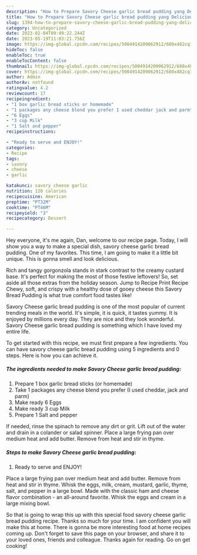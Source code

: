 ```yaml
---
description: "How to Prepare Savory Cheese garlic bread pudding yang Delicious"
title: "How to Prepare Savory Cheese garlic bread pudding yang Delicious"
slug: 1394-how-to-prepare-savory-cheese-garlic-bread-pudding-yang-delicious
category: Uncategorized
date: 2023-02-04T09:49:22.244Z
date: 2023-05-19T11:03:21.756Z
image: https://img-global.cpcdn.com/recipes/5004914209062912/680x482cq70/savory-cheese-garlic-bread-pudding-recipe-main-photo.jpg
hideToc: false
enableToc: true
enableTocContent: false
thumbnail: https://img-global.cpcdn.com/recipes/5004914209062912/680x482cq70/savory-cheese-garlic-bread-pudding-recipe-main-photo.jpg
cover: https://img-global.cpcdn.com/recipes/5004914209062912/680x482cq70/savory-cheese-garlic-bread-pudding-recipe-main-photo.jpg
author: Admin
authorAv: notfound
ratingvalue: 4.2
reviewcount: 17
recipeingredient:
- "1 box garlic bread sticks or homemade"
- "1 packages any cheese blend you prefer I used cheddar jack and parm"
- "6 Eggs"
- "3 cup Milk"
- "1 Salt and pepper"
recipeinstructions:

- "Ready to serve and ENJOY!"
categories:
- Recipe
tags:
- savory
- cheese
- garlic

katakunci: savory cheese garlic 
nutrition: 120 calories
recipecuisine: American
preptime: "PT32M"
cooktime: "PT46M"
recipeyield: "3"
recipecategory: Dessert

---
```



Hey everyone, it's me again, Dan, welcome to our recipe page. Today, I will show you a way to make a special dish, savory cheese garlic bread pudding. One of my favorites. This time, I am going to make it a little bit unique. This is gonna smell and look delicious.

Rich and tangy gorgonzola stands in stark contrast to the creamy custard base. It&#39;s perfect for making the most of those festive leftovers! So, set aside all those extras from the holiday season. Jump to Recipe Print Recipe Chewy, soft, and crispy with a healthy dose of gooey cheese this Savory Bread Pudding is what true comfort food tastes like!

Savory Cheese garlic bread pudding is one of the most popular of current trending meals in the world. It's simple, it is quick, it tastes yummy. It is enjoyed by millions every day. They are nice and they look wonderful. Savory Cheese garlic bread pudding is something which I have loved my entire life.


To get started with this recipe, we must first prepare a few ingredients. You can have savory cheese garlic bread pudding using 5 ingredients and 0 steps. Here is how you can achieve it.

<!--inarticleads1-->

##### The ingredients needed to make Savory Cheese garlic bread pudding:

1. Prepare 1 box garlic bread sticks (or homemade)
1. Take 1 packages any cheese blend you prefer (I used cheddar, jack and parm)
1. Make ready 6 Eggs
1. Make ready 3 cup Milk
1. Prepare 1 Salt and pepper


If needed, rinse the spinach to remove any dirt or grit. Lift out of the water and drain in a colander or salad spinner. Place a large frying pan over medium heat and add butter. Remove from heat and stir in thyme. 

<!--inarticleads2-->

##### Steps to make Savory Cheese garlic bread pudding:


1. Ready to serve and ENJOY!

Place a large frying pan over medium heat and add butter. Remove from heat and stir in thyme. Whisk the eggs, milk, cream, mustard, garlic, thyme, salt, and pepper in a large bowl. Made with the classic ham and cheese flavor combination - an all-around favorite. Whisk the eggs and cream in a large mixing bowl. 

So that is going to wrap this up with this special food savory cheese garlic bread pudding recipe. Thanks so much for your time. I am confident you will make this at home. There is gonna be more interesting food at home recipes coming up. Don't forget to save this page on your browser, and share it to your loved ones, friends and colleague. Thanks again for reading. Go on get cooking!
